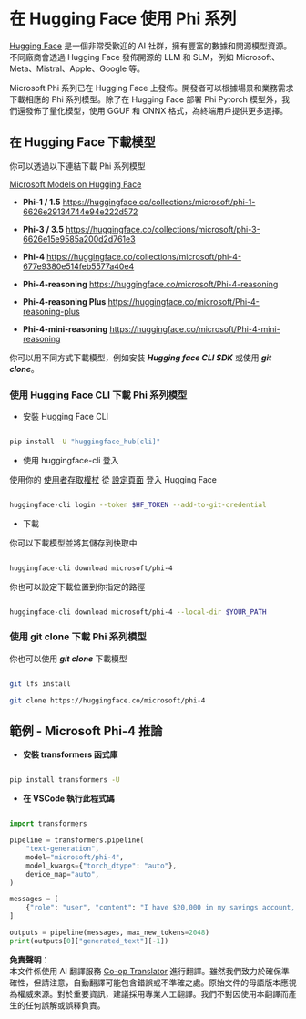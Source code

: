 <!--
CO_OP_TRANSLATOR_METADATA:
{
  "original_hash": "624fe133fba62773979d45f54519f7bb",
  "translation_date": "2025-07-16T18:50:37+00:00",
  "source_file": "md/01.Introduction/02/01.HF.md",
  "language_code": "mo"
}
-->
# **在 Hugging Face 使用 Phi 系列**


[Hugging Face](https://huggingface.co/) 是一個非常受歡迎的 AI 社群，擁有豐富的數據和開源模型資源。不同廠商會透過 Hugging Face 發佈開源的 LLM 和 SLM，例如 Microsoft、Meta、Mistral、Apple、Google 等。

Microsoft Phi 系列已在 Hugging Face 上發佈。開發者可以根據場景和業務需求下載相應的 Phi 系列模型。除了在 Hugging Face 部署 Phi Pytorch 模型外，我們還發佈了量化模型，使用 GGUF 和 ONNX 格式，為終端用戶提供更多選擇。


## **在 Hugging Face 下載模型**

你可以透過以下連結下載 Phi 系列模型

[Microsoft Models on Hugging Face](https://huggingface.co/microsoft)

-  **Phi-1 / 1.5** https://huggingface.co/collections/microsoft/phi-1-6626e29134744e94e222d572

-  **Phi-3 / 3.5** https://huggingface.co/collections/microsoft/phi-3-6626e15e9585a200d2d761e3

-  **Phi-4** https://huggingface.co/collections/microsoft/phi-4-677e9380e514feb5577a40e4

- **Phi-4-reasoning** https://huggingface.co/microsoft/Phi-4-reasoning

- **Phi-4-reasoning Plus** https://huggingface.co/microsoft/Phi-4-reasoning-plus 

- **Phi-4-mini-reasoning** https://huggingface.co/microsoft/Phi-4-mini-reasoning

你可以用不同方式下載模型，例如安裝 ***Hugging face CLI SDK*** 或使用 ***git clone***。

### **使用 Hugging Face CLI 下載 Phi 系列模型**

- 安裝 Hugging Face CLI

```bash

pip install -U "huggingface_hub[cli]"

```

- 使用 huggingface-cli 登入

使用你的 [使用者存取權杖](https://huggingface.co/docs/hub/security-tokens) 從 [設定頁面](https://huggingface.co/settings/tokens) 登入 Hugging Face


```bash

huggingface-cli login --token $HF_TOKEN --add-to-git-credential

```

- 下載


你可以下載模型並將其儲存到快取中

```bash

huggingface-cli download microsoft/phi-4

```

你也可以設定下載位置到你指定的路徑


```bash

huggingface-cli download microsoft/phi-4 --local-dir $YOUR_PATH

```


### **使用 git clone 下載 Phi 系列模型**

你也可以使用 ***git clone*** 下載模型

```bash

git lfs install

git clone https://huggingface.co/microsoft/phi-4

```

## **範例 - Microsoft Phi-4 推論**

- **安裝 transformers 函式庫**

```bash

pip install transformers -U

```

- **在 VSCode 執行此程式碼**

```python

import transformers

pipeline = transformers.pipeline(
    "text-generation",
    model="microsoft/phi-4",
    model_kwargs={"torch_dtype": "auto"},
    device_map="auto",
)

messages = [
    {"role": "user", "content": "I have $20,000 in my savings account, where I receive a 4% profit per year and payments twice a year. Can you please tell me how long it will take for me to become a millionaire? Also, can you please explain the math step by step as if you were explaining it to an uneducated person?"},
]

outputs = pipeline(messages, max_new_tokens=2048)
print(outputs[0]["generated_text"][-1])

```

**免責聲明**：  
本文件係使用 AI 翻譯服務 [Co-op Translator](https://github.com/Azure/co-op-translator) 進行翻譯。雖然我們致力於確保準確性，但請注意，自動翻譯可能包含錯誤或不準確之處。原始文件的母語版本應視為權威來源。對於重要資訊，建議採用專業人工翻譯。我們不對因使用本翻譯而產生的任何誤解或誤釋負責。
